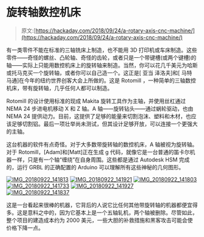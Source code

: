 # 旋转轴数控机床

> 原文:[https://hackaday.com/2018/09/24/a-rotary-axis-cnc-machine/](https://hackaday.com/2018/09/24/a-rotary-axis-cnc-machine/)

有一类零件不能在标准的三轴铣床上制造，也不能用 3D 打印机或车床制造。这些零件——奇怪的螺丝、凸轮轴、奇怪的齿轮，或者只是一个带键槽(或两个键槽)的轴——实际上只能用数控机床上的旋转轴来制造。当然，你可以花几千美元为哈斯或托马克买一个旋转轴，或者你可以自己造一个。这正是[ 亚当 泽洛夫]和[ 马特 马通]在今年的纽约世界创客大会上所做的。这是 Rotomill ，一种简单的三轴数控机床，带有旋转轴，几乎任何人都可以制造。

Rotomill 的设计使用标准的现成 Makita 旋转工具作为主轴，并使用丝杠通过 NEMA 24 步进电机移动 X 和 Z 轴。A 轴——旋转钻头——通过蜗轮驱动，也由 NEMA 24 提供动力。目前，这提供了足够的能量来切割泡沫、塑料和木材，也应该足够切割铝。最后一项壮举尚未测试，但其设计足够开放，可以连接一个更强大的主轴。

这台机器的软件有点奇怪。对于大多数带旋转轴的数控机床，A 轴被视为旋转轴。对于 Rotomill，[Adam]和[Matt]正在生成 g 代码，就像它是一台普通的笛卡尔机器一样，只是有一个轴“缠绕”在自身周围。这些都是通过 Autodesk HSM 完成的，运行 GRBL 的正确配置的 Arduino 可以理解所有这些神秘的几何图形。

 [![IMG_20180922_141813](../Images/974923b0d917f7e8efa628e9e826202c.png "IMG_20180922_141813")](https://i0.wp.com/hackaday.com/wp-content/uploads/2018/09/img_20180922_141813.jpg?ssl=1)  [![IMG_20180922_141921](../Images/504ef4ac0f61fc384fd3736b544e9332.png "IMG_20180922_141921")](https://i0.wp.com/hackaday.com/wp-content/uploads/2018/09/img_20180922_141921.jpg?ssl=1)  [![IMG_20180922_141803](../Images/58be0aa1773909c9fa0ff2ececf912af.png "IMG_20180922_141803")](https://i0.wp.com/hackaday.com/wp-content/uploads/2018/09/img_20180922_141803.jpg?ssl=1)  [![IMG_20180922_141733](../Images/f34f13e7648c05872a4391ad9c1e7439.png "IMG_20180922_141733")](https://i0.wp.com/hackaday.com/wp-content/uploads/2018/09/img_20180922_141733.jpg?ssl=1)  [![IMG_20180922_141927](../Images/246901527c4de64b2ab7bba87ac0565a.png "IMG_20180922_141927")](https://i0.wp.com/hackaday.com/wp-content/uploads/2018/09/img_20180922_141927.jpg?ssl=1)  [![IMG_20180922_141837](../Images/ad42c620e80d57d82a25b0fb66d20092.png "IMG_20180922_141837")](https://i0.wp.com/hackaday.com/wp-content/uploads/2018/09/img_20180922_141837.jpg?ssl=1) 

这是一台看起来很棒的机器，它背后的人说它比任何其他带旋转轴的机器都便宜得多。这是意料之中的，因为它基本上是一个五轴轧机，两个轴被删除。尽管如此，整个项目的建造成本约为 2000 美元，一些大胆的补救措施和黑客攻击可能会使价格下降一点。